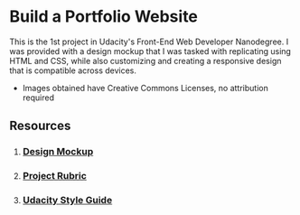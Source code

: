 # Build a Portfolio Website

This is the 1st project in Udacity's Front-End Web Developer Nanodegree.  I was provided with a design mockup that I was tasked with replicating using HTML and CSS, while also customizing and creating a responsive design that is compatible across devices.

* Images obtained have Creative Commons Licenses, no attribution required

## Resources
1. ### [Design Mockup](https://storage.googleapis.com/supplemental_media/udacityu/2655898586/design-mockup-portfolio.pdf)

2. ### [Project Rubric](https://review.udacity.com/#!/rubrics/45/view)

3. ### [Udacity Style Guide](http://udacity.github.io/frontend-nanodegree-styleguide/)
